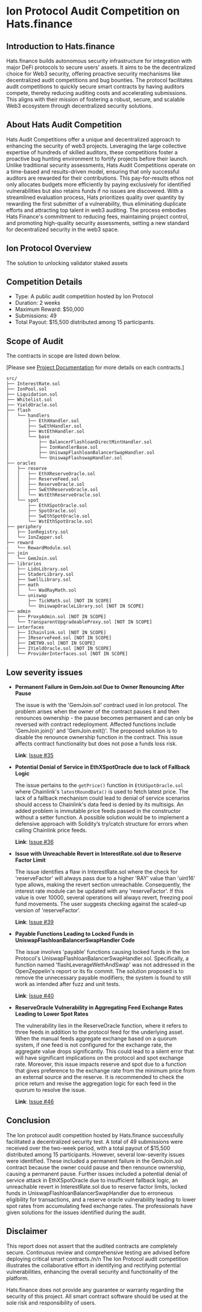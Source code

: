 # **Ion Protocol Audit Competition on Hats.finance** 


## Introduction to Hats.finance


Hats.finance builds autonomous security infrastructure for integration with major DeFi protocols to secure users' assets. 
It aims to be the decentralized choice for Web3 security, offering proactive security mechanisms like decentralized audit competitions and bug bounties. 
The protocol facilitates audit competitions to quickly secure smart contracts by having auditors compete, thereby reducing auditing costs and accelerating submissions. 
This aligns with their mission of fostering a robust, secure, and scalable Web3 ecosystem through decentralized security solutions​.

## About Hats Audit Competition


Hats Audit Competitions offer a unique and decentralized approach to enhancing the security of web3 projects. Leveraging the large collective expertise of hundreds of skilled auditors, these competitions foster a proactive bug hunting environment to fortify projects before their launch. Unlike traditional security assessments, Hats Audit Competitions operate on a time-based and results-driven model, ensuring that only successful auditors are rewarded for their contributions. This pay-for-results ethos not only allocates budgets more efficiently by paying exclusively for identified vulnerabilities but also retains funds if no issues are discovered. With a streamlined evaluation process, Hats prioritizes quality over quantity by rewarding the first submitter of a vulnerability, thus eliminating duplicate efforts and attracting top talent in web3 auditing. The process embodies Hats Finance's commitment to reducing fees, maintaining project control, and promoting high-quality security assessments, setting a new standard for decentralized security in the web3 space​​.

## Ion Protocol Overview

The solution to unlocking validator staked assets

## Competition Details


- Type: A public audit competition hosted by Ion Protocol
- Duration: 2 weeks
- Maximum Reward: $50,000
- Submissions: 49
- Total Payout: $15,500 distributed among 15 participants.

## Scope of Audit

The contracts in scope are listed down below. 

[Please see [Project Documentation](https://ionprotocol.notion.site/Ion-Protocol-Audit-Docs-c871ff178bf54447bd28018cd5a88f75?pvs=4) for more details on each contracts.] 
```
src/
├── InterestRate.sol
├── IonPool.sol
├── Liquidation.sol
├── Whitelist.sol
├── YieldOracle.sol
├── flash
│   └── handlers
│       ├── EthXHandler.sol
│       ├── SwEthHandler.sol
│       ├── WstEthHandler.sol
│       └── base
│           ├── BalancerFlashloanDirectMintHandler.sol
│           ├── IonHandlerBase.sol
│           ├── UniswapFlashloanBalancerSwapHandler.sol
│           └── UniswapFlashswapHandler.sol
├── oracles
│   ├── reserve
│   │   ├── EthXReserveOracle.sol
│   │   ├── ReserveFeed.sol
│   │   ├── ReserveOracle.sol
│   │   ├── SwEthReserveOracle.sol
│   │   └── WstEthReserveOracle.sol
│   └── spot
│       ├── EthXSpotOracle.sol
│       ├── SpotOracle.sol
│       ├── SwEthSpotOracle.sol
│       └── WstEthSpotOracle.sol
├── periphery
│   ├── IonRegistry.sol
│   └── IonZapper.sol
├── reward
|   └── RewardModule.sol
├── join
│   └── GemJoin.sol
├── libraries
│   ├── LidoLibrary.sol
│   ├── StaderLibrary.sol
│   ├── SwellLibrary.sol
│   ├── math
│   │   └── WadRayMath.sol
│   └── uniswap
│       ├── TickMath.sol [NOT IN SCOPE]
│       └── UniswapOracleLibrary.sol [NOT IN SCOPE]
├── admin
│   ├── ProxyAdmin.sol [NOT IN SCOPE]
│   └── TransparentUpgradeableProxy.sol [NOT IN SCOPE]
├── interfaces
│   ├── IChainlink.sol [NOT IN SCOPE]
│   ├── IReserveFeed.sol [NOT IN SCOPE]
│   ├── IWETH9.sol [NOT IN SCOPE]
│   ├── IYieldOracle.sol [NOT IN SCOPE]
│   └── ProviderInterfaces.sol [NOT IN SCOPE]
```

## Low severity issues


- **Permanent Failure in GemJoin.sol Due to Owner Renouncing After Pause**

  The issue is with the 'GemJoin.sol' contract used in Ion protocol. The problem arises when the owner of the contract pauses it and then renounces ownership - the pause becomes permanent and can only be reversed with contract redeployment. Affected functions include 'GemJoin.join()' and 'GemJoin.exit()'. The proposed solution is to disable the renounce ownership function in the contract. This issue affects contract functionality but does not pose a funds loss risk.


  **Link**: [Issue #35](https://github.com/hats-finance/Ion-Protocol-0x20c44e7b618d58f9982e28de66d8d6ee176eb481/issues/35)


- **Potential Denial of Service in EthXSpotOracle due to lack of Fallback Logic**

  The issue pertains to the `getPrice()` function in `EthXSpotOracle.sol` where Chainlink's `latestRoundData()` is used to fetch latest price. The lack of a fallback mechanism could lead to denial of service scenarios should access to Chainlink's data feed is denied by its multisigs. An added problem is immutable price feeds passed in the constructor without a setter function. A possible solution would be to implement a defensive approach with Solidity’s try/catch structure for errors when calling Chainlink price feeds.


  **Link**: [Issue #36](https://github.com/hats-finance/Ion-Protocol-0x20c44e7b618d58f9982e28de66d8d6ee176eb481/issues/36)


- **Issue with Unreachable Revert in InterestRate.sol due to Reserve Factor Limit**

  The issue identifies a flaw in InterestRate.sol where the check for 'reserveFactor' will always pass due to a higher 'RAY' value than 'uint16' type allows, making the revert section unreachable. Consequently, the interest rate module can be updated with any 'reserveFactor'. If this value is over 10000, several operations will always revert, freezing pool fund movements. The user suggests checking against the scaled-up version of 'reserveFactor'.


  **Link**: [Issue #39](https://github.com/hats-finance/Ion-Protocol-0x20c44e7b618d58f9982e28de66d8d6ee176eb481/issues/39)


- **Payable Functions Leading to Locked Funds in UniswapFlashloanBalancerSwapHandler Code**

  The issue involves 'payable' functions causing locked funds in the Ion Protocol's UniswapFlashloanBalancerSwapHandler.sol. Specifically, a function named 'flashLeverageWethAndSwap' was not addressed in the OpenZeppelin's report or its fix commit. The solution proposed is to remove the unnecessary payable modifiers; the system is found to still work as intended after fuzz and unit tests.


  **Link**: [Issue #40](https://github.com/hats-finance/Ion-Protocol-0x20c44e7b618d58f9982e28de66d8d6ee176eb481/issues/40)


- **ReserveOracle Vulnerability in Aggregating Feed Exchange Rates Leading to Lower Spot Rates**

  The vulnerability lies in the ReserveOracle function, where it refers to three feeds in addition to the protocol feed for the underlying asset. When the manual feeds aggregate exchange based on a quorum system, if one feed is not configured for the exchange rate, the aggregate value drops significantly. This could lead to a silent error that will have significant implications on the protocol and spot exchange rate. Moreover, this issue impacts reserve and spot due to a function that gives preference to the exchange rate from the minimum price from an external source and the reserve. It is recommended to check the price return and revise the aggregation logic for each feed in the quorum to resolve the issue.


  **Link**: [Issue #46](https://github.com/hats-finance/Ion-Protocol-0x20c44e7b618d58f9982e28de66d8d6ee176eb481/issues/46)



## Conclusion

The Ion protocol audit competition hosted by Hats.finance successfully facilitated a decentralized security test. A total of 49 submissions were received over the two-week period, with a total payout of $15,500 distributed among 15 participants. However, several low-severity issues were identified. These included a permanent failure in the GemJoin.sol contract because the owner could pause and then renounce ownership, causing a permanent pause. Further issues included a potential denial of service attack in EthXSpotOracle due to insufficient fallback logic, an unreachable revert in InterestRate.sol due to reserve factor limits, locked funds in UniswapFlashloanBalancerSwapHandler due to erroneous eligibility for transactions, and a reserve oracle vulnerability leading to lower spot rates from accumulating feed exchange rates. The professionals have given solutions for the issues identified during the audit.

## Disclaimer


This report does not assert that the audited contracts are completely secure. Continuous review and comprehensive testing are advised before deploying critical smart contracts./n/n
The Ion Protocol audit competition illustrates the collaborative effort in identifying and rectifying potential vulnerabilities, enhancing the overall security and functionality of the platform.


Hats.finance does not provide any guarantee or warranty regarding the security of this project. All smart contract software should be used at the sole risk and responsibility of users.

